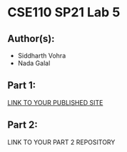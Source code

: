 # CSE110 SP21 Lab 5

## Author(s):
- Siddharth Vohra
- Nada Galal

## Part 1:

[LINK TO YOUR PUBLISHED SITE](https://nadagehad01.github.io/Lab5/)

## Part 2:

LINK TO YOUR PART 2 REPOSITORY